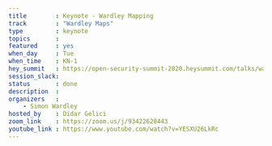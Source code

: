 ```yaml
---
title        : Keynote - Wardley Mapping
track        : "Wardley Maps"
type         : keynote
topics       :
featured     : yes
when_day     : Tue
when_time    : KN-1
hey_summit   : https://open-security-summit-2020.heysummit.com/talks/wardley-maps-keynote/
session_slack:
status       : done
description  :
organizers   :
    - Simon Wardley
hosted_by    : Didar Gelici
zoom_link    : https://zoom.us/j/93422628443
youtube_link : https://www.youtube.com/watch?v=YESXU26LkRc
---
```


